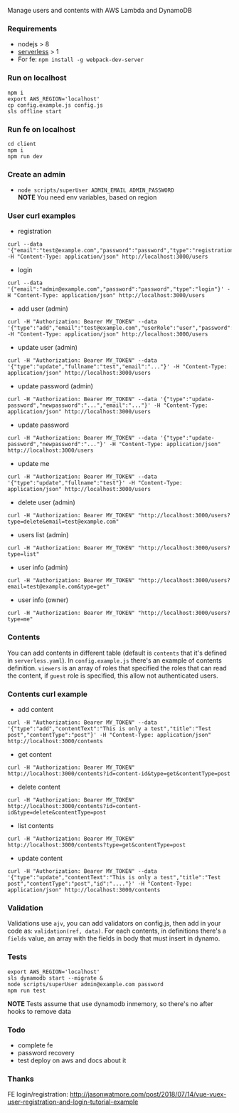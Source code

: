 Manage users and contents with AWS Lambda and DynamoDB 

### Requirements
- nodejs > 8
- [serverless](https://serverless.com/) > 1
- For fe: `npm install -g webpack-dev-server`

### Run on localhost
```
npm i   
export AWS_REGION='localhost'
cp config.example.js config.js
sls offline start
```

### Run fe on localhost
```
cd client
npm i
npm run dev
```

### Create an admin
- `node scripts/superUser ADMIN_EMAIL ADMIN_PASSWORD`    
**NOTE** You need env variables, based on region

### User curl examples
- registration
```
curl --data '{"email":"test@example.com","password":"password","type":"registration"}' -H "Content-Type: application/json" http://localhost:3000/users
```
- login 
```
curl --data '{"email":"admin@example.com","password":"password","type":"login"}' -H "Content-Type: application/json" http://localhost:3000/users
```
- add user (admin)
```
curl -H "Authorization: Bearer MY_TOKEN" --data '{"type":"add","email":"test@example.com","userRole":"user","password":"testpw"}' -H "Content-Type: application/json" http://localhost:3000/users
```
- update user (admin)
```
curl -H "Authorization: Bearer MY_TOKEN" --data '{"type":"update","fullname":"test","email":"..."}' -H "Content-Type: application/json" http://localhost:3000/users
```
- update password (admin)
```
curl -H "Authorization: Bearer MY_TOKEN" --data '{"type":"update-password","newpassword":"...","email":"..."}' -H "Content-Type: application/json" http://localhost:3000/users
```
- update password
```
curl -H "Authorization: Bearer MY_TOKEN" --data '{"type":"update-password","newpassword":"..."}' -H "Content-Type: application/json" http://localhost:3000/users
```
- update me
```
curl -H "Authorization: Bearer MY_TOKEN" --data '{"type":"update","fullname":"test"}' -H "Content-Type: application/json" http://localhost:3000/users
```
- delete user (admin)
```
curl -H "Authorization: Bearer MY_TOKEN" "http://localhost:3000/users?type=delete&email=test@example.com"
```
- users list (admin)
```
curl -H "Authorization: Bearer MY_TOKEN" "http://localhost:3000/users?type=list"
```
- user info (admin)
```
curl -H "Authorization: Bearer MY_TOKEN" "http://localhost:3000/users?email=test@example.com&type=get"
```
- user info (owner)
```
curl -H "Authorization: Bearer MY_TOKEN" "http://localhost:3000/users?type=me"
```

### Contents
You can add contents in different table (default is `contents` that it's defined in `serverless.yaml`). In `config.example.js` there's an example of contents definition. `viewers` is an array of roles that specified the roles that can read the content, if `guest` role is specified, this allow not authenticated users. 

### Contents curl example
- add content
```
curl -H "Authorization: Bearer MY_TOKEN" --data '{"type":"add","contentText":"This is only a test","title":"Test post","contentType":"post"}' -H "Content-Type: application/json" http://localhost:3000/contents
```
- get content
```
curl -H "Authorization: Bearer MY_TOKEN" http://localhost:3000/contents?id=content-id&type=get&contentType=post
```
- delete content
```
curl -H "Authorization: Bearer MY_TOKEN" http://localhost:3000/contents?id=content-id&type=delete&contentType=post
```
- list contents
```
curl -H "Authorization: Bearer MY_TOKEN" http://localhost:3000/contents?type=get&contentType=post
```
- update content
```
curl -H "Authorization: Bearer MY_TOKEN" --data '{"type":"update","contentText":"This is only a test","title":"Test post","contentType":"post","id":"...."}' -H "Content-Type: application/json" http://localhost:3000/contents
```

### Validation
Validations use `ajv`, you can add validators on config.js, then add in your code as: `validation(ref, data)`. For each contents, in definitions there's a `fields` value, an array with the fields in body that must insert in dynamo.

### Tests
```
export AWS_REGION='localhost'
sls dynamodb start --migrate &
node scripts/superUser admin@example.com password
npm run test
```
**NOTE** Tests assume that use dynamodb inmemory, so there's no after hooks to remove data

### Todo
- complete fe
- password recovery
- test deploy on aws and docs about it

### Thanks
FE login/registration: http://jasonwatmore.com/post/2018/07/14/vue-vuex-user-registration-and-login-tutorial-example
